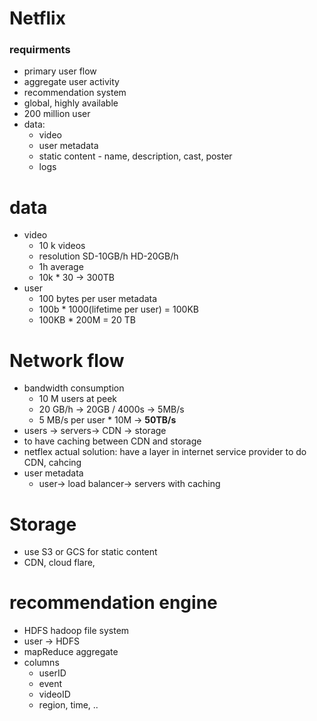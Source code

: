 # Netflix

### requirments
- primary user flow
- aggregate user activity
- recommendation system
- global, highly available
- 200 million user
- data: 
  - video 
  - user metadata
  - static content - name, description, cast, poster
  - logs


# data
- video
  - 10 k videos
  - resolution SD-10GB/h  HD-20GB/h
  - 1h average
  - 10k * 30 -> 300TB
- user
  - 100 bytes per user metadata
  - 100b * 1000(lifetime per user) = 100KB
  - 100KB * 200M = 20 TB

# Network flow
- bandwidth consumption
  - 10 M users at peek
  - 20 GB/h -> 20GB / 4000s -> 5MB/s
  - 5 MB/s per user * 10M -> **50TB/s**
- users -> servers-> CDN -> storage
- to have caching between CDN and storage
- netflex actual solution: have a layer in internet service provider to do CDN, cahcing
- user metadata
  - user-> load balancer-> servers with caching


# Storage
- use S3 or GCS for static content
- CDN, cloud flare,

# recommendation engine
- HDFS hadoop file system
- user -> HDFS
- mapReduce aggregate
- columns
  - userID
  - event
  - videoID
  - region, time, ..

